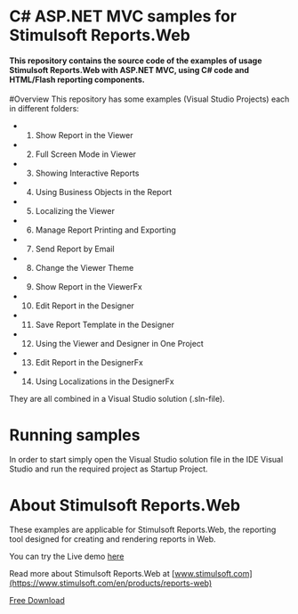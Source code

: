 # C# ASP.NET MVC samples for Stimulsoft Reports.Web

#### This repository contains the source code of the examples of usage Stimulsoft Reports.Web with ASP.NET MVC, using C# code and HTML/Flash reporting components.

#Overview
This repository has some examples (Visual Studio Projects) each in different folders:
* 01. Show Report in the Viewer
* 02. Full Screen Mode in Viewer
* 03. Showing Interactive Reports
* 04. Using Business Objects in the Report
* 05. Localizing the Viewer
* 06. Manage Report Printing and Exporting
* 07. Send Report by Email
* 08. Change the Viewer Theme
* 09. Show Report in the ViewerFx
* 10. Edit Report in the Designer
* 11. Save Report Template in the Designer
* 12. Using the Viewer and Designer in One Project
* 13. Edit Report in the DesignerFx
* 14. Using Localizations in the DesignerFx

They are all combined in a Visual Studio solution (.sln-file).

# Running samples
In order to start simply open the Visual Studio solution file in the IDE Visual Studio and run the required project as Startup Project.

# About Stimulsoft Reports.Web
These examples are applicable for Stimulsoft Reports.Web, the reporting tool designed for creating and rendering reports in Web. 

You can try the Live demo [here](http://web.stimulsoft.com/) 

Read more about Stimulsoft Reports.Web at [www.stimulsoft.com](https://www.stimulsoft.com/en/products/reports-web)

[Free Download](https://www.stimulsoft.com/en/downloads/reports-web)